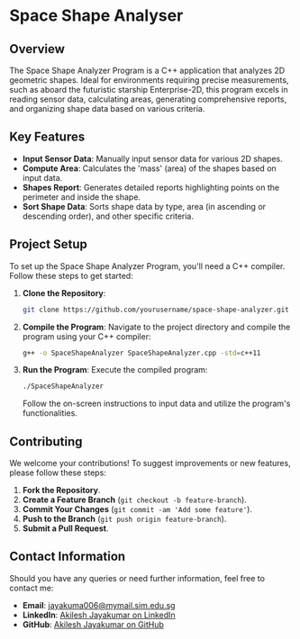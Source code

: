 # Space Shape Analyser

## Overview

The Space Shape Analyzer Program is a C++ application that analyzes 2D geometric shapes. Ideal for environments requiring precise measurements, such as aboard the futuristic starship Enterprise-2D, this program excels in reading sensor data, calculating areas, generating comprehensive reports, and organizing shape data based on various criteria.

## Key Features

- **Input Sensor Data**: Manually input sensor data for various 2D shapes.
- **Compute Area**: Calculates the 'mass' (area) of the shapes based on input data.
- **Shapes Report**: Generates detailed reports highlighting points on the perimeter and inside the shape.
- **Sort Shape Data**: Sorts shape data by type, area (in ascending or descending order), and other specific criteria.

## Project Setup

To set up the Space Shape Analyzer Program, you'll need a C++ compiler. Follow these steps to get started:

1. **Clone the Repository**:
   ```bash
   git clone https://github.com/yourusername/space-shape-analyzer.git
   ```

2. **Compile the Program**:
   Navigate to the project directory and compile the program using your C++ compiler:
   ```bash
   g++ -o SpaceShapeAnalyzer SpaceShapeAnalyzer.cpp -std=c++11
   ```

3. **Run the Program**:
   Execute the compiled program:
   ```bash
   ./SpaceShapeAnalyzer
   ```
   Follow the on-screen instructions to input data and utilize the program's functionalities.

## Contributing

We welcome your contributions! To suggest improvements or new features, please follow these steps:

1. **Fork the Repository**.
2. **Create a Feature Branch** (`git checkout -b feature-branch`).
3. **Commit Your Changes** (`git commit -am 'Add some feature'`).
4. **Push to the Branch** (`git push origin feature-branch`).
5. **Submit a Pull Request**.

## Contact Information

Should you have any queries or need further information, feel free to contact me:

- **Email**: jayakuma006@mymail.sim.edu.sg
- **LinkedIn**: [Akilesh Jayakumar on LinkedIn](https://www.linkedin.com/in/akileshjayakumar/)
- **GitHub**: [Akilesh Jayakumar on GitHub](https://github.com/akileshjayakumar)
